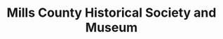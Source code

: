 ---
layout: repo
title: "Mills County Historical Society and Museum"
id: 12170
permalink: repos/12170/
---